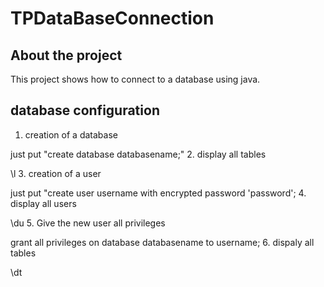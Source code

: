 # TPDataBaseConnection
## About the project

This project shows how to connect to a database using java.
## database configuration
1. creation of a database

just put "create database databasename;"
2. display all tables

\l
3. creation of a user

just put "create user username with encrypted password 'password';
4. display all users

\du
5. Give the new user all privileges

grant all privileges on database databasename to username;
6. dispaly all tables

\dt
